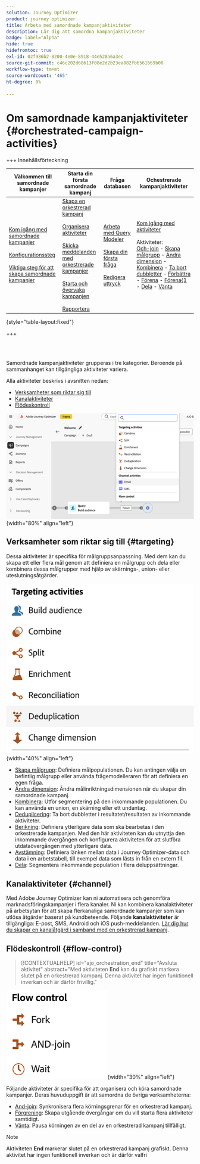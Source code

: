 ```yaml
---
solution: Journey Optimizer
product: journey optimizer
title: Arbeta med samordnade kampanjaktiviteter
description: Lär dig att samordna kampanjaktiviteter
badge: label="Alpha"
hide: true
hidefromtoc: true
exl-id: 02f986b2-8200-4e0e-8918-44e528a6a3ec
source-git-commit: c46c202d68613f08e2d2b23ea882fb6561669b08
workflow-type: tm+mt
source-wordcount: '465'
ht-degree: 0%

---
```


# Om samordnade kampanjaktiviteter {#orchestrated-campaign-activities}

+++ Innehållsförteckning

| Välkommen till samordnade kampanjer | Starta din första samordnade kampanj | Fråga databasen | Ochestrerade kampanjaktiviteter |
|---|---|---|---|
| [Kom igång med samordnade kampanjer](../gs-orchestrated-campaigns.md)<br/><br/>[Konfigurationssteg](../configuration-steps.md)<br/><br/>[Viktiga steg för att skapa samordnade kampanjer](../gs-campaign-creation.md) | [Skapa en orkestrerad kampanj](../create-orchestrated-campaign.md)<br/><br/>[Organisera aktiviteter](../orchestrate-activities.md)<br/><br/>[Skicka meddelanden med orkestrerade kampanjer](../send-messages.md)<br/><br/>[Starta och övervaka kampanjen](../start-monitor-campaigns.md)<br/><br/>[Rapportera](../reporting-campaigns.md) | [Arbeta med Query Modeler](../orchestrated-query-modeler.md)<br/><br/>[Skapa din första fråga](../build-query.md)<br/><br/>[Redigera uttryck](../edit-expressions.md) | [Kom igång med aktiviteter](about-activities.md)<br/><br/>Aktiviteter:<br/>[Och-join](and-join.md) - [Skapa målgrupp](build-audience.md) - [Ändra dimension](change-dimension.md) - [Kombinera](combine.md) - [Ta bort dubbletter](/deduplication.md) - [Förbättra](enrichment.md) - [Förena](fork.md) - [Förena{1 ](reconciliation.md) - [Dela](split.md) - [Vänta](wait.md) |

{style="table-layout:fixed"}

+++

<br/><br/>

Samordnade kampanjaktiviteter grupperas i tre kategorier. Beroende på sammanhanget kan tillgängliga aktiviteter variera.

Alla aktiviteter beskrivs i avsnitten nedan:

* [Verksamheter som riktar sig till](#targeting)
* [Kanalaktiviteter](#channel)
* [Flödeskontroll](#flow-control)

![Lista över tillgängliga aktiviteter på arbetsytan](../assets/workflow-activities.png){width="80%" align="left"}

## Verksamheter som riktar sig till {#targeting}

Dessa aktiviteter är specifika för målgruppsanpassning. Med dem kan du skapa ett eller flera mål genom att definiera en målgrupp och dela eller kombinera dessa målgrupper med hjälp av skärnings-, union- eller uteslutningsåtgärder.

![Lista över målinriktade aktiviteter](../assets/targeting-activities.png){width="40%" align="left"}

* [Skapa målgrupp](build-audience.md): Definiera målpopulationen. Du kan antingen välja en befintlig målgrupp eller använda frågemodelleraren för att definiera en egen fråga.
* [Ändra dimension](change-dimension.md): Ändra målinriktningsdimensionen när du skapar din samordnade kampanj.
* [Kombinera](combine.md): Utför segmentering på den inkommande populationen. Du kan använda en union, en skärning eller ett undantag.
* [Deduplicering](deduplication.md): Ta bort dubbletter i resultatet/resultaten av inkommande aktiviteter.
* [Berikning](enrichment.md): Definiera ytterligare data som ska bearbetas i den orkestrerade kampanjen. Med den här aktiviteten kan du utnyttja den inkommande övergången och konfigurera aktiviteten för att slutföra utdataövergången med ytterligare data.
* [Avstämning](reconciliation.md): Definiera länken mellan data i Journey Optimizer-data och data i en arbetstabell, till exempel data som lästs in från en extern fil.
* [Dela](split.md): Segmentera inkommande population i flera deluppsättningar.

## Kanalaktiviteter {#channel}

Med Adobe Journey Optimizer kan ni automatisera och genomföra marknadsföringskampanjer i flera kanaler. Ni kan kombinera kanalaktiviteter på arbetsytan för att skapa flerkanaliga samordnade kampanjer som kan utlösa åtgärder baserat på kundbeteende. Följande **kanalaktiviteter** är tillgängliga: E-post, SMS, Android och iOS push-meddelanden. [Lär dig hur du skapar en kanalåtgärd i samband med en orkestrerad kampanj](channels.md).

## Flödeskontroll {#flow-control}

>[!CONTEXTUALHELP]
>id="ajo_orchestration_end"
>title="Avsluta aktivitet"
>abstract="Med aktiviteten **End** kan du grafiskt markera slutet på en orkestrerad kampanj. Denna aktivitet har ingen funktionell inverkan och är därför frivillig."

![Lista över flödeskontrollaktiviteter](../assets/flow-control-activities.png){width="30%" align="left"}

Följande aktiviteter är specifika för att organisera och köra samordnade kampanjer. Deras huvuduppgift är att samordna de övriga verksamheterna:

* [And-join](and-join.md): Synkronisera flera körningsgrenar för en orkestrerad kampanj.
* [Förgrening](fork.md): Skapa utgående övergångar om du vill starta flera aktiviteter samtidigt.
  <!--* [Test](test.md): Enable transitions based on specified conditions.-->
* [Vänta](wait.md): Pausa körningen av en del av en orkestrerad kampanj tillfälligt.

>[!NOTE]
>Aktiviteten **End** markerar slutet på en orkestrerad kampanj grafiskt. Denna aktivitet har ingen funktionell inverkan och är därför valfri
